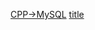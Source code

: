 

[CPP->MySQL](https://blog.csdn.net/m0_67401055/article/details/126031219)
[title](https://www.example.com)
